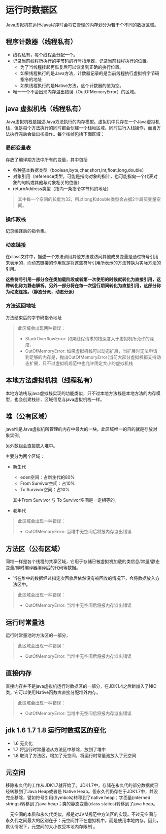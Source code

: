 # 运行时数据区

Java虚拟机在运行Java程序时会将它管理的内存划分为若干个不同的数据区域。

## 程序计数器（线程私有）

* 线程私有，每个线程会分配一个。
* 记录当前线程所执行的字节码的行号指示器，记录当前线程执行的位置。
  * 为了当线程挂起再恢复后可以恢复到正确的执行位置。
  * 如果线程执行的是Java方法，计数器记录的是当前线程执行虚拟机字节码指令的地址
  * 如果线程执行的是Native方法，这个计数器的值为空。
* 唯一一个不会出现内存溢出错误（OutOfMemoryError）的区域。

## java 虚拟机栈（线程私有）

Java虚拟机栈是描述Java方法执行的内存模型。虚拟机中只存在一个Java虚拟机栈，但是每个方法执行的同时都会创建一个栈帧区域，同时进行入栈操作，而当方法执行完后会做出栈操作。每个栈帧包括下面区域：

### 局部变量表

存放了编译期方法中所有的变量，其中包括

* 各种基本数据类型（boolean,byte,char,short,int,float,long,double）
* 对象引用（reference类型，可能是指向对象的指针，也可能指向一个代表对象的句柄或其他与对象相关的位置）
* returnAddress类型（指向一条指令字节码的地址）

> 其中每一个空间的长度为32，所以long和double类型会占据2个局部变量空间。

### 操作数栈

记录编译后的指令集。

### 动态链接

在class文件中，描述一个方法调用其他方法或访问其他成员变量是通过符号引用来表示的，而动态链接的作用就是将这些符号引用所表示的方法转换为实际方法的引用。

**这些符号引用一部分会在类加载阶段或者第一次使用的时候就转化为直接引用，这种转化称为静态解析。另外一部分将在每一次运行期间转化为直接引用，这部分称为动态连接。（静态分派，动态分派）** 

### 方法返回地址

方法结束后的字节码指令地址 

>  此区域会出现两种错误：
>
> * StackOverflowError: 如果线程请求的栈深度大于虚拟机所允许的深度。
> * OutOfMemoryError: 如果虚拟机栈可以动态扩展，当扩展时无法申请到足够的内存是，抛出OutOfMemoryError(当前大部分虚拟机都支持动态扩展，只不过虚拟机规范中也允许固定大小的虚拟机栈

## 本地方法虚拟机栈（线程私有）

本地方法栈与java虚拟栈实现的功能类似，只不过本地方法栈是本地方法的内存模型，也会创建栈针，区域信息与java虚拟机栈一样。 

## 堆（公有区域）

java堆是Java虚拟机所管理的内存中最大的一块。此区域唯一的目的就是存放对象实例。

另外数组会直接放入堆中。

主要分为两个区域：

* 新生代
  * eden空间：占新生代的80%
  * From Survivor空间：占10%
  * To Survivor空间：占10%

  其中From Survivor 与 To Survivor空间是一定相等的。

* 老年代

>  此区域会出现一种错误：
>
> * OutOfMemoryError: 当堆中无空间后将报内存溢出错误

## 方法区（公有区域）

同堆一样是各个线程的共享区域，它用于存储已被虚拟机加载的类信息/常量/静态变量/即时编译器编译后的代码等数据。

* 当在堆中的数据经过指定次回收后依然没有被回收的情况下，会将数据放入方法区中。



> 此区域会出现一种错误：
>
> * OutOfMemoryError: 当堆中无空间后将报内存溢出错误

## 运行时常量池

运行时常量池时方法区的一部分，



> 此区域会出现一种错误：
>
> - OutOfMemoryError: 当堆中无空间后将报内存溢出错误

## 直接内存

直接内存并不是java虚拟机运行时数据区的一部分，在JDK1.4之后新加入了NIO类，它可以使用Native函数库直接分配堆外内存。





> 此区域会出现一种错误：
>
> - OutOfMemoryError: 当堆中无空间后将报内存溢出错误



## jdk 1.6 1.7  1.8 运行时数据区的变化

* 1.6  无变化
* 1.7  将运行时常量池从方法区中移除，放到了堆中
* 1.8 取消了方法区，增加了元空间，将运行时常量池放入了元空间

## 元空间

移除永久代的工作从JDK1.7就开始了。JDK1.7中，存储在永久代的部分数据就已经转移到了Java Heap或者是 Native Heap。但永久代仍存在于JDK1.7中，并没完全移除，譬如符号引用(Symbols)转移到了native heap；字面量(interned strings)转移到了java heap；类的静态变量(class statics)转移到了java heap。

　元空间的本质和永久代类似，都是对JVM规范中方法区的实现。不过元空间与永久代之间最大的区别在于：元空间并不在虚拟机中，而是使用本地内存。因此，默认情况下，元空间的大小仅受本地内存限制 。